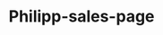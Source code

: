 # Philipp-sales-page
<!DOCTYPE html>
<html lang="en">
<head>
    <meta charset="UTF-8">
    <meta name="viewport" content="width=device-width, initial-scale=1.0">
    <title>Business Storytelling Academy - Stop Blending In</title>
    <style>
        * {
            margin: 0;
            padding: 0;
            box-sizing: border-box;
        }
        
        html, body {
            overflow-x: hidden;
            font-family: -apple-system, BlinkMacSystemFont, 'Segoe UI', Roboto, Oxygen, Ubuntu, Cantarell, sans-serif;
            line-height: 1.6;
            color: #333;
        }
        
        .container {
            width: 100%;
            max-width: 800px;
            margin: 0 auto;
            padding: 0 20px;
        }
        
        .hero-section {
            background: linear-gradient(135deg, #1e3c72 0%, #2a5298 100%);
            color: white;
            padding: 60px 0;
            text-align: center;
        }
        
        .preheader {
            font-size: 1rem;
            margin-bottom: 20px;
            opacity: 0.9;
        }
        
        .hero-headline {
            font-size: 3rem;
            font-weight: bold;
            margin-bottom: 20px;
            line-height: 1.2;
        }
        
        .hero-subheader {
            font-size: 1.5rem;
            margin-bottom: 40px;
            opacity: 0.95;
        }
        
        .vsl-container {
            margin: 40px 0;
        }
        
        .vsl-icon {
            position: relative;
            display: inline-block;
            cursor: pointer;
            transition: transform 0.3s ease;
        }
        
        .vsl-icon:hover {
            transform: scale(1.05);
        }
        
        .vsl-thumbnail {
            width: 300px;
            height: 200px;
            background: linear-gradient(45deg, #667eea 0%, #764ba2 100%);
            border-radius: 15px;
            position: relative;
            margin-bottom: 15px;
            box-shadow: 0 10px 30px rgba(0,0,0,0.3);
        }
        
        .play-button {
            position: absolute;
            top: 50%;
            left: 50%;
            transform: translate(-50%, -50%);
            width: 70px;
            height: 70px;
            background: rgba(255,255,255,0.9);
            border-radius: 50%;
            display: flex;
            align-items: center;
            justify-content: center;
            box-shadow: 0 5px 20px rgba(0,0,0,0.2);
        }
        
        .play-button::after {
            content: '';
            width: 0;
            height: 0;
            border-left: 25px solid #333;
            border-top: 15px solid transparent;
            border-bottom: 15px solid transparent;
            margin-left: 5px;
        }
        
        .vsl-text {
            font-size: 1.2rem;
            font-weight: bold;
            color: #ffd700;
        }
        
        .cta-button {
            display: inline-block;
            background: #ff6b35;
            color: white;
            padding: 20px 40px;
            font-size: 1.3rem;
            font-weight: bold;
            text-decoration: none;
            border-radius: 10px;
            margin-top: 30px;
            transition: all 0.3s ease;
            box-shadow: 0 5px 20px rgba(0,0,0,0.2);
        }
        
        .cta-button:hover {
            background: #e55a2b;
            transform: translateY(-2px);
        }
        
        .section {
            padding: 80px 0;
        }
        
        .section-headline {
            font-size: 2.5rem;
            font-weight: bold;
            margin-bottom: 30px;
            text-align: center;
            color: #1e3c72;
        }
        
        .section-content {
            font-size: 1.2rem;
            line-height: 1.8;
            margin-bottom: 25px;
        }
        
        .section-content p {
            margin-bottom: 20px;
        }
        
        .highlight {
            background: #ffd700;
            padding: 2px 6px;
            border-radius: 4px;
            font-weight: bold;
        }
        
        .bullets {
            list-style: none;
            margin: 30px 0;
        }
        
        .bullets li {
            margin-bottom: 20px;
            padding-left: 30px;
            position: relative;
            font-size: 1.1rem;
        }
        
        .bullets li::before {
            content: '✓';
            position: absolute;
            left: 0;
            color: #28a745;
            font-weight: bold;
            font-size: 1.3rem;
        }
        
        .testimonial {
            background: #f8f9fa;
            padding: 30px;
            border-radius: 10px;
            margin: 40px 0;
            border-left: 5px solid #28a745;
        }
        
        .testimonial-text {
            font-style: italic;
            font-size: 1.1rem;
            margin-bottom: 15px;
        }
        
        .testimonial-author {
            font-weight: bold;
            color: #1e3c72;
        }
        
        .offer-box {
            background: linear-gradient(135deg, #667eea 0%, #764ba2 100%);
            color: white;
            padding: 50px 30px;
            border-radius: 15px;
            margin: 40px 0;
            text-align: center;
        }
        
        .guarantee {
            background: #e8f5e8;
            padding: 30px;
            border-radius: 10px;
            margin: 30px 0;
            border: 2px solid #28a745;
        }
        
        .faq-item {
            margin-bottom: 30px;
            border-bottom: 1px solid #eee;
            padding-bottom: 20px;
        }
        
        .faq-question {
            font-size: 1.3rem;
            font-weight: bold;
            color: #1e3c72;
            margin-bottom: 10px;
        }
        
        .faq-answer {
            font-size: 1.1rem;
            line-height: 1.7;
        }
        
        @media (max-width: 1024px) {
            .hero-headline {
                font-size: 2.5rem;
            }
            .section-headline {
                font-size: 2rem;
            }
        }
        
        @media (max-width: 768px) {
            .hero-headline {
                font-size: 2rem;
            }
            .hero-subheader {
                font-size: 1.2rem;
            }
            .section-headline {
                font-size: 1.8rem;
            }
            .vsl-thumbnail {
                width: 250px;
                height: 167px;
            }
            .container {
                padding: 0 15px;
            }
            .section {
                padding: 50px 0;
            }
        }
    </style>
</head>
<body>
    <!-- HERO SECTION -->
    <section class="hero-section">
        <div class="container">
            <div class="preheader">Attention: Corporate Professionals, Sales Leaders & Executives</div>
            
            <h1 class="hero-headline">
                Stop Being FORGETTABLE In Every Meeting And Become The Magnetic Leader Everyone Remembers In Just 4 Simple Steps
            </h1>
            
            <div class="hero-subheader">
                Finally influence without authority, captivate any audience, and advance your career... without feeling pushy, salesy, or inauthentic
            </div>
            
            <div class="vsl-container">
                <a href="https://docs.google.com/document/d/1MXmaUo2vATob5ZTYeasg6IRZhf0STd0BoANMIe4iCHw/edit?usp=sharing" class="vsl-icon">
                    <div class="vsl-thumbnail">
                        <div class="play-button"></div>
                    </div>
                    <div class="vsl-text">Click Here To See The: VSL I WROTE FOR YOU</div>
                </a>
            </div>
            
            <a href="#offer" class="cta-button">Join The Academy Now</a>
        </div>
    </section>

    <!-- PROBLEM IDENTIFICATION -->
    <section class="section">
        <div class="container">
            <h2 class="section-headline">You're Invisible In The Room... And It's Killing Your Career</h2>
            
            <div class="section-content">
                <p>You walk into that boardroom presentation...</p>
                
                <p>You've got the data. The slides are perfect. Your analysis is spot-on.</p>
                
                <p>But 5 minutes in, you see it happening again...</p>
                
                <p><strong>Eyes glazing over. Phones coming out. That executive in the corner checking his watch.</strong></p>
                
                <p>Another presentation that lands with a <em>thud</em>.</p>
                
                <p>You tried those presentation training courses. Spent thousands on communication workshops. Downloaded every "leadership framework" you could find.</p>
                
                <p>But you're still the <span class="highlight">forgettable face</span> in corporate meetings.</p>
                
                <p>Still struggling to influence your team without pulling rank.</p>
                
                <p>Still watching less qualified colleagues get promoted because they somehow <em>"connect better"</em> with leadership.</p>
                
                <p><strong>Here's what's really eating at you...</strong></p>
                
                <p>You KNOW you have valuable ideas. You KNOW you could lead that initiative better than anyone.</p>
                
                <p>But in a world where attention spans are measured in seconds, being "smart" isn't enough anymore.</p>
                
                <p>And every day you stay invisible is another day your competition pulls ahead...</p>
            </div>
            
            <div class="testimonial">
                <div class="testimonial-text">
                    "I was that person who'd prepare for hours, nail the facts, and still watch everyone's attention drift away. It was soul-crushing."
                </div>
                <div class="testimonial-author">- Sarah M., Senior Director</div>
            </div>
        </div>
    </section>

    <!-- ORIGIN STORY -->
    <section class="section">
        <div class="container">
            <h2 class="section-headline">The Day I Realized Why "Smart" Professionals Keep Getting Ignored</h2>
            
            <div class="section-content">
                <p>I used to be that person too.</p>
                
                <p>Brilliant at my job. Terrible at getting anyone to care.</p>
                
                <p>I'd spend weekends perfecting presentations that would put a caffeine-addicted CEO to sleep in 3 minutes flat.</p>
                
                <p>Then one day, sitting in yet another mind-numbing quarterly review, something clicked...</p>
                
                <p>The VP of Sales—a guy with half my experience—stands up and starts talking about his latest client win.</p>
                
                <p>But he doesn't lead with numbers.</p>
                
                <p><strong>He tells a story.</strong></p>
                
                <p>About walking into a hostile room where the client was ready to fire us...</p>
                
                <p>About the moment of breakthrough when everything changed...</p>
                
                <p>About how that one conversation saved a $2M relationship.</p>
                
                <p>The room was dead silent. Hanging on every word.</p>
                
                <p>That's when it hit me: <span class="highlight">Stories don't just share information—they transfer emotion</span>.</p>
                
                <p>And emotion is what moves people to action.</p>
                
                <p>Traditional training gets it backwards. They teach you to lead with logic, then sprinkle in some "engagement."</p>
                
                <p>But the human brain is wired for narrative. We've been sharing stories around fires for 200,000 years.</p>
                
                <p>PowerPoint slides? Maybe 30.</p>
                
                <p>I spent the next 3 years studying every high-performer I could find...</p>
                
                <p>And discovered they all had one thing in common: <strong>They were natural storytellers</strong>.</p>
                
                <p>But here's the secret most people miss...</p>
                
                <p>They weren't born that way. They followed a system.</p>
            </div>
        </div>
    </section>

    <!-- SOLUTION REVELATION -->
    <section class="section">
        <div class="container">
            <h2 class="section-headline">The 4-Step Story Structure That Builds Instant Trust & Drives Action</h2>
            
            <div class="section-content">
                <p>After analyzing hundreds of compelling business presentations, I found the pattern...</p>
                
                <p><strong>Every story that moves people follows the same 4-step structure:</strong></p>
                
                <p><span class="highlight">Step 1: The Relatable Setup</span> - Hook them with a situation they've lived through</p>
                
                <p><span class="highlight">Step 2: The Unexpected Obstacle</span> - Show the challenge that changes everything</p>
                
                <p><span class="highlight">Step 3: The Turning Point</span> - Reveal the insight or decision that shifts the outcome</p>
                
                <p><span class="highlight">Step 4: The Meaningful Resolution</span> - Connect the result to their world and next steps</p>
                
                <p>This isn't some fluffy "communication technique."</p>
                
                <p>This is neuroscience in action.</p>
                
                <p>When you structure information as a story, you activate multiple areas of the brain simultaneously. Logic centers. Emotion centers. Memory centers.</p>
                
                <p>The result? Your message doesn't just get heard—it gets <em>felt</em> and <em>remembered</em>.</p>
                
                <p>Sarah, the senior director I mentioned earlier? She used this exact framework to pitch her innovation project to the C-suite.</p>
                
                <p>Instead of starting with market analysis, she told the story of a customer service call that changed how she saw their entire business model.</p>
                
                <p><strong>Result: Full funding approved in one meeting.</strong></p>
                
                <p>Marcus, a sales manager in London, used it to motivate his underperforming team.</p>
                
                <p>Instead of another "we need to hit our numbers" speech, he shared the story of his biggest career failure and how it taught him what really drives results.</p>
                
                <p><strong>Result: Team exceeded quota for the next 3 quarters.</strong></p>
                
                <p>The framework works because it does what data dumps can't:</p>
                
                <ul class="bullets">
                    <li><strong>Creates emotional connection</strong> → People trust you before you even ask</li>
                    <li><strong>Makes complex ideas simple</strong> → Your message sticks in their mind for weeks</li>
                    <li><strong>Positions you as the expert</strong> → They see you as the go-to person for solutions</li>
                    <li><strong>Drives specific action</strong> → They don't just agree—they commit and follow through</li>
                </ul>
            </div>
        </div>
    </section>

    <!-- PRODUCT INTRODUCTION -->
    <section class="section">
        <div class="container">
            <h2 class="section-headline">Introducing: Business Storytelling Academy</h2>
            
            <div class="section-content">
                <p>I've taken everything I learned about high-impact business storytelling...</p>
                
                <p>The 4-Step Story Structure that built my consulting practice...</p>
                
                <p>The frameworks I've taught to Fortune 500 executives...</p>
                
                <p>And created a complete system that turns any professional into a magnetic communicator in weeks, not years.</p>
                
                <p><strong>This isn't another generic communication course.</strong></p>
                
                <p>This is the only program that teaches you to find, craft, and deliver business stories that get results.</p>
                
                <p>While other training focuses on slide design and speaking techniques, we focus on the one thing that actually matters:</p>
                
                <p><span class="highlight">Moving people to take action through the power of narrative.</span></p>
                
                <p>Here's exactly what you get:</p>
                
                <ul class="bullets">
                    <li><strong>The Story Vault Discovery Method</strong> → Never again wonder "I don't have interesting stories" - find compelling narratives from your everyday business experiences</li>
                    <li><strong>The 4-Step Structure Templates</strong> → Plug-and-play frameworks for client presentations, team meetings, and networking conversations</li>
                    <li><strong>The Influence Without Authority Toolkit</strong> → Motivate, persuade, and inspire even when you're not the boss</li>
                    <li><strong>The Memorable First Impression Formula</strong> → Stand out in any room within the first 60 seconds</li>
                    <li><strong>The Smooth Transition Techniques</strong> → Guide conversations exactly where you want them to go without feeling manipulative</li>
                    <li><strong>The Confidence Building Exercises</strong> → Feel excited (not anxious) about sharing your stories in high-stakes situations</li>
                </ul>
                
                <p>Plus you get the #1 bestselling book "The StorySelling Method" and 20 proven business stories you can adapt for your industry.</p>
                
                <p>Everything you need to go from forgettable to magnetic in your very next business interaction.</p>
            </div>
        </div>
    </section>

    <!-- OFFER STRUCTURE -->
    <section class="section" id="offer">
        <div class="container">
            <h2 class="section-headline">Your Complete Business Storytelling Arsenal</h2>
            
            <div class="offer-box">
                <div style="font-size: 1.5rem; margin-bottom: 30px; font-weight: bold;">
                    Business Storytelling Academy
                </div>
                
                <ul class="bullets" style="color: white; text-align: left;">
                    <li><strong>6 Complete Training Modules</strong> (23 video lessons) → Master every aspect of business storytelling from discovery to delivery</li>
                    <li><strong>16 Practical Exercises</strong> → Build your story collection while you learn (no theory without action)</li>
                    <li><strong>Comprehensive Workbook & Templates</strong> → Never start from scratch again with proven frameworks</li>
                    <li><strong>#1 Bestseller "The StorySelling Method"</strong> → Your complete reference guide for advanced techniques</li>
                    <li><strong>20 Proven Business Stories Collection</strong> → Real examples you can adapt for your industry and situation</li>
                    <li><strong>Certificate of Achievement</strong> → Demonstrate your storytelling expertise to employers and clients</li>
                    <li><strong>Lifetime Access</strong> → Refresh your skills anytime, get updates as the program evolves</li>
                </ul>
                
                <div style="margin: 40px 0; font-size: 1.3rem;">
                    <strong>Complete Investment: Join Now</strong>
                </div>
                
                <a href="#enrollment" class="cta-button" style="background: #ffd700; color: #333; margin: 0;">
                    Claim Your Spot In The Academy
                </a>
            </div>
            
            <div class="guarantee">
                <strong>30-Day Risk-Free Guarantee</strong><br>
                Try the complete program for 30 days. If you don't feel more confident and compelling in your very first business story, I'll refund every penny. No questions asked.
            </div>
            
            <div style="text-align: center; margin: 40px 0; font-size: 1.2rem; color: #d9534f;">
                <strong>Limited Time:</strong> Next enrollment closes in 72 hours. Only 50 spots available to ensure personalized attention and community quality.
            </div>
            
            <div style="text-align: center;">
                <a href="#enrollment" class="cta-button">
                    Secure Your Academy Access Now
                </a>
            </div>
        </div>
    </section>

    <!-- FAQ SECTION -->
    <section class="section">
        <div class="container">
            <h2 class="section-headline">Your Questions Answered (So You Can Stop Overthinking And Start Growing)</h2>
            
            <div class="faq-item">
                <div class="faq-question">"I'm not a natural storyteller. Will this actually work for me?"</div>
                <div class="faq-answer">
                    This is exactly why the program works. "Natural" storytellers often can't teach what they do—it's instinct. But systematic storytellers (which is what you'll become) can replicate their success every single time. The 4-Step Structure removes the guesswork and gives you a proven framework that works regardless of your starting point.
                </div>
            </div>
            
            <div class="faq-item">
                <div class="faq-question">"I don't have time for another training program right now."</div>
                <div class="faq-answer">
                    That's exactly when you need this most. The program takes just 2 hours to complete, with exercises you can do during your commute or lunch break. But here's the real time-saver: once you can tell compelling stories, your prep time for meetings and presentations drops by 70%. You'll spend less time preparing and get better results.
                </div>
            </div>
            
            <div class="faq-item">
                <div class="faq-question">"Does storytelling really work in corporate environments?"</div>
                <div class="faq-answer">
                    Corporate leaders ARE the biggest storytellers. They just don't call it that. Every successful executive I know has signature stories they use to illustrate points, motivate teams, and influence decisions. The difference is they learned through trial and error over decades. This program gives you their playbook in weeks.
                </div>
            </div>
            
            <div class="faq-item">
                <div class="faq-question">"What if I'm in a very technical field?"</div>
                <div class="faq-answer">
                    Perfect. Technical professionals who can tell stories are RARE, which makes you incredibly valuable. The framework works especially well for complex topics because stories make the complicated simple and memorable. Your technical expertise + storytelling ability = unstoppable career advancement.
                </div>
            </div>
            
            <div class="faq-item">
                <div class="faq-question">"How is this different from other communication courses?"</div>
                <div class="faq-answer">
                    Most courses teach you to be a better presenter. This teaches you to be a more influential human. We don't focus on slides, stage presence, or speaking techniques. We focus on the content that actually moves people: stories that create connection, build trust, and drive action. It's the difference between being heard and being followed.
                </div>
            </div>
            
            <div style="text-align: center; margin: 50px 0;">
                <a href="#enrollment" class="cta-button">
                    Stop Blending In - Join The Academy Today
                </a>
            </div>
        </div>
    </section>

    <script>
        // Simple smooth scrolling for internal links
        document.querySelectorAll('a[href^="#"]').forEach(anchor => {
            anchor.addEventListener('click', function (e) {
                e.preventDefault();
                const target = document.querySelector(this.getAttribute('href'));
                if (target) {
                    target.scrollIntoView({
                        behavior: 'smooth',
                        block: 'start'
                    });
                }
            });
        });
    </script>
</body>
</html>
